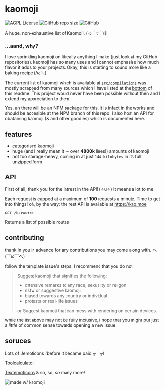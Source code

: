 # kaomoji 

[![AGPL License](https://img.shields.io/badge/license-AGPL-blue.svg)](http://www.gnu.org/licenses/agpl-3.0) ![GitHub repo size](https://img.shields.io/github/repo-size/owohai/kaomoji?color=green) ![GitHub](https://img.shields.io/github/license/owohai/kaomoji?color=red)

A huge, non-exhaustive list of Kaomoji. (っ＾▿＾)💨

### ...aand, why?
I love sprinkling kaomoji on litreally anything I make (just look at my GitHub repositories). kaomoji has so many uses and I cannot emphasise how much flavor it adds to your projects. Okay, this is starting to sound more like a baking recipe (/ω＼)

The current list of kaomoji which is available at [`src/compilations`](https://github.com/owohai/kaomoji/tree/main/src/compilations) was mostly scrapped from many sources which I have listed at the [bottom](https://github.com/owohai/kaomoji/edit/main/README.md#soruces) of this readme. This project would never have been possible without then and I extend my appreciation to them.

Yes, an there will be an NPM package for this. It is infact in the works and should be accesible at the NPM branch of this repo. I also host an API for obataining kaomoji (& and other goodies) which is documented here. 

## features

- categorised kaomoji 
- huge (and I really mean it -- over **4800k** lines!) amounts of kaomoji
- not too storage-heavy, coming in at just `144 kilobytes` in its full unzipped form

## API
First of all, thank you for the intrest in the API! (✧u✧) It means a lot to me

Each request is capped at a maximum of **100** requests a minute. Time to get into things! oh, by the way: the rest API is available at https://kao.moe

```
GET /k/routes
```
Returns a list of possible routes 

## contributing

thank in you in advance for any contributions you may come along with. ヘ(￣ω￣ヘ)

follow the template issue's steps. I recommend that you do not:
> Suggest kaomoji that signifies the following:
> - offensive remarks to any race, sexuality or religon
> - nsfw or suggestive kaomoji
> - biased towards any country or individual
> - protests or real-life issues
> 
> or Suggest kaomoji that can mess with rendering on certain devices.

while the list above may not be fully inclusive, I hope that you might put just a *little* of common sense towards opening a new issue. 


## soruces
Lots of [Jemoticons](https://www.jemoticons.com/) (before it became paid ╥﹏╥)

[Toolcalculator](https://www.toolcalculator.com/japanese-smiley-face.html)

[Textemoticons](https://www.textemoticons.top) & so, so, *so* many more!

![made w/ kaomoji](https://img.shields.io/badge/made%20with-♥(ˆ⌣ˆԅ)-blueviolet)
